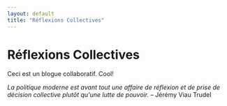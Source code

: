 ```yaml
---
layout: default
title: "Réflexions Collectives"
---
```


# Réflexions Collectives

Ceci est un blogue collaboratif. Cool!

*La politique moderne est avant tout une affaire de réflexion et de prise de décision collective plutôt qu'une lutte de pouvoir.* – Jérémy Viau Trudel
